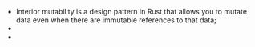 - Interior mutability is a design pattern in Rust that allows you to mutate data even when there are immutable references to that data;
-
-